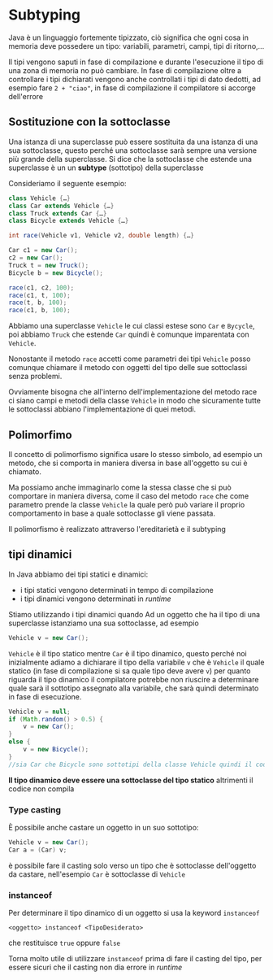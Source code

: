 ﻿# Subtyping

Java è un linguaggio fortemente tipizzato, ciò significa che ogni cosa in memoria deve possedere un tipo: variabili, parametri, campi, tipi di ritorno,...

Il tipi vengono saputi in fase di compilazione e durante l'esecuzione il tipo di una zona di memoria no può cambiare.
In fase di compilazione oltre a controllare i tipi dichiarati vengono anche controllati i tipi di dato dedotti, ad esempio fare `2 + "ciao"`, in fase di compilazione il compilatore si accorge dell'errore


## Sostituzione con la sottoclasse

Una istanza di una superclasse può essere sostituita da una istanza di una sua sottoclasse, questo perché una sottoclasse sarà sempre una versione più grande della superclasse.
Si dice che la sottoclasse che estende una superclasse è un un **subtype** (sottotipo) della superclasse

Consideriamo il seguente esempio:

```java
class Vehicle {…}
class Car extends Vehicle {…}
class Truck extends Car {…}
class Bicycle extends Vehicle {…}

int race(Vehicle v1, Vehicle v2, double length) {…}

Car c1 = new Car();
c2 = new Car();
Truck t = new Truck();
Bicycle b = new Bicycle();

race(c1, c2, 100);
race(c1, t, 100);
race(t, b, 100);
race(c1, b, 100);
```
Abbiamo una superclasse `Vehicle` le cui classi estese sono `Car` e `Bycycle`, poi abbiamo `Truck` che estende `Car` quindi è comunque imparentata con `Vehicle`.

Nonostante il metodo `race` accetti come parametri dei tipi `Vehicle` posso comunque chiamare il metodo con oggetti del tipo delle sue sottoclassi senza problemi.

Ovviamente bisogna che all'interno dell'implementazione del metodo race ci siano campi e metodi della classe `Vehicle` in modo che sicuramente tutte le sottoclassi abbiano l'implementazione di quei metodi.





## Polimorfimo

Il concetto di polimorfismo significa usare lo stesso simbolo, ad esempio un metodo, che si comporta in maniera diversa in base all'oggetto su cui è chiamato.

Ma possiamo anche immaginarlo come la stessa classe che si può comportare in maniera diversa, come il caso del metodo `race` che come parametro prende la classe `Vehicle` la quale però può variare il proprio comportamento in base a quale sottoclasse gli viene passata.

Il polimorfismo è realizzato attraverso l'ereditarietà e il subtyping


## tipi dinamici

In Java abbiamo dei tipi statici e dinamici:

- i tipi statici vengono determinati in tempo di compilazione
- i tipi dinamici vengono determinati in *runtime*


Stiamo utilizzando i tipi dinamici quando Ad un oggetto che ha il tipo di una superclasse istanziamo una sua sottoclasse, ad esempio

```java
Vehicle v = new Car();
```

`Vehicle` è il tipo statico mentre `Car` è il tipo dinamico, questo perché noi inizialmente adiamo a dichiarare il tipo della variabile `v` che è `Vehicle` il quale statico (in fase di compilazione si sa quale tipo deve avere `v`) per quanto riguarda il tipo dinamico il compilatore  potrebbe non riuscire a determinare quale sarà il sottotipo assegnato alla variabile, che sarà quindi determinato in fase di esecuzione.

```java
Vehicle v = null;
if (Math.random() > 0.5) {
	v = new Car();
}
else {
	v = new Bicycle();
}
//sia Car che Bicycle sono sottotipi della classe Vehicle quindi il codice compila.
```

**Il tipo dinamico deve essere una sottoclasse del tipo statico** altrimenti il codice non compila


### Type casting

È possibile anche castare un oggetto in un suo sottotipo:

```java
Vehicle v = new Car();
Car a = (Car) v;
```

è possibile fare il casting solo verso un tipo che è sottoclasse dell'oggetto da castare, nell'esempio `Car` è sottoclasse di `Vehicle`


### instanceof

Per determinare il tipo dinamico di un oggetto si usa la keyword `instanceof`

`<oggetto> instanceof <TipoDesiderato>`

che restituisce `true` oppure `false`

Torna molto utile di utilizzare `instanceof` prima di fare il casting del tipo, per essere sicuri che il casting non dia errore in *runtime*

